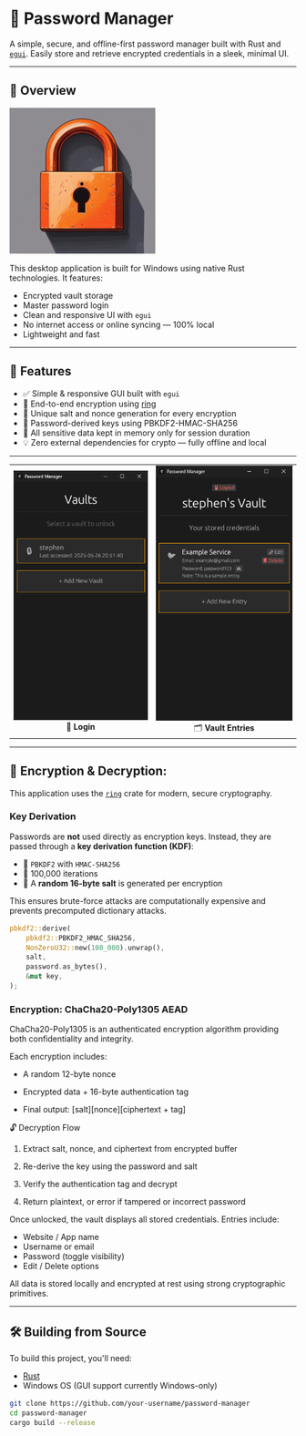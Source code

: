 # 🔐 Password Manager

A simple, secure, and offline-first password manager built with Rust and [`egui`](https://github.com/emilk/egui). Easily store and retrieve encrypted credentials in a sleek, minimal UI.

---

## 🧭 Overview

<img src="assets/app.png" alt="App Icon" width="256" height="256" />

This desktop application is built for Windows using native Rust technologies. It features:

- Encrypted vault storage
- Master password login
- Clean and responsive UI with `egui`
- No internet access or online syncing — 100% local
- Lightweight and fast

---

## 🔧 Features

- ✅ Simple & responsive GUI built with `egui`
- 🔐 End-to-end encryption using [ring](https://github.com/briansmith/ring)
- 🧂 Unique salt and nonce generation for every encryption
- 🔑 Password-derived keys using PBKDF2-HMAC-SHA256
- 🧠 All sensitive data kept in memory only for session duration
- 💡 Zero external dependencies for crypto — fully offline and local

---

<table> 
    <tr> 
        <td align="center"> 
            <img src="assets/login.png" alt="Login screen" width="400"/> 
            <br/>🔑 <strong>Login</strong> </td> <td align="center"> 
            <img src="assets/entries.png" alt="Vault entries" width="400"/> 
            <br/>🗂️ <strong>Vault Entries</strong> 
        </td>
    </tr> 
</table>

---

## 🔐 Encryption & Decryption:

This application uses the [`ring`](https://docs.rs/ring/) crate for modern, secure cryptography.

### Key Derivation
Passwords are **not** used directly as encryption keys. Instead, they are passed through a **key derivation function (KDF)**:

- 🔁 `PBKDF2` with `HMAC-SHA256`
- 🔢 100,000 iterations
- 🧂 A **random 16-byte salt** is generated per encryption

This ensures brute-force attacks are computationally expensive and prevents precomputed dictionary attacks.

```rust
pbkdf2::derive(
    pbkdf2::PBKDF2_HMAC_SHA256,
    NonZeroU32::new(100_000).unwrap(),
    salt,
    password.as_bytes(),
    &mut key,
);
```

### Encryption: ChaCha20-Poly1305 AEAD
ChaCha20-Poly1305 is an authenticated encryption algorithm providing both confidentiality and integrity.

Each encryption includes:

- A random 12-byte nonce

- Encrypted data + 16-byte authentication tag

- Final output: [salt][nonce][ciphertext + tag]

🔓 Decryption Flow
1. Extract salt, nonce, and ciphertext from encrypted buffer

2. Re-derive the key using the password and salt

3. Verify the authentication tag and decrypt

4. Return plaintext, or error if tampered or incorrect password

Once unlocked, the vault displays all stored credentials. Entries include:

- Website / App name
- Username or email
- Password (toggle visibility)
- Edit / Delete options

All data is stored locally and encrypted at rest using strong cryptographic primitives.

---

## 🛠️ Building from Source

To build this project, you'll need:

- [Rust](https://www.rust-lang.org/tools/install)
- Windows OS (GUI support currently Windows-only)

```bash
git clone https://github.com/your-username/password-manager
cd password-manager
cargo build --release
